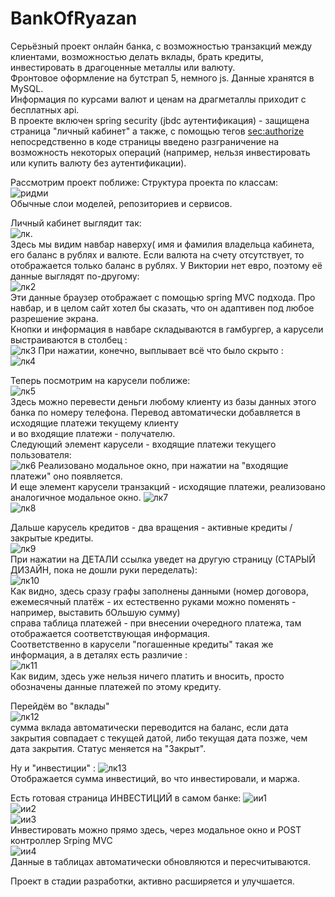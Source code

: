 # BankOfRyazan
Серьёзный проект онлайн банка, с возможностью транзакций между клиентами, возможностью делать вклады, брать кредиты, инвестировать в драгоценные металлы или валюту.  
Фронтовое оформление на бутстрап 5, немного js. Данные хранятся в MySQL.  
Информация по курсами валют и ценам на драгметаллы приходит с бесплатных api.  
В проекте включен spring security (jbdc аутентификация) - защищена страница "личный кабинет" а также, с помощью тегов <sec:authorize> непосредственно в коде страницы 
введено разграничение на возможность некоторых операций (например, нельзя инвестировать или купить валюту без аутентификации).  

Рассмотрим проект поближе:
Структура проекта по классам:  
![ридми](https://user-images.githubusercontent.com/97405800/182043726-604642de-0c62-4271-871b-68006939d7d0.jpg)  
Обычные слои моделей, репозиториев и сервисов.  
  
Личный кабинет выглядит так:  
![лк](https://user-images.githubusercontent.com/97405800/182044109-0bf8d8ea-4cd1-4b50-9050-01892d88a583.jpg).  
Здесь мы видим навбар наверху( имя и фамилия владельца кабинета, его баланс в рублях и валюте. Если валюта на счету отсутствует, то отображается только баланс в рублях.
У Виктории нет евро, поэтому её данные выглядят по-другому:  
![лк2](https://user-images.githubusercontent.com/97405800/182044235-1e4cf5ef-f177-4998-b431-e9fb54214f9d.jpg)  
Эти данные браузер отображает с помощью spring MVC подхода. Про навбар, и в целом сайт хотел бы сказать, что он адаптивен под любое разрешение экрана.  
Кнопки и информация в навбаре складываются в гамбургер, а карусели выстраиваются в столбец :  
![лк3](https://user-images.githubusercontent.com/97405800/182044450-fa4c6c99-fb5d-44f9-bc8f-98b30a374fe5.jpg)
При нажатии, конечно, выплывает всё что было скрыто :  
![лк4](https://user-images.githubusercontent.com/97405800/182044483-fd0ac05e-9fb3-47fd-b85d-bd1eae3e7663.jpg)  
  
Теперь посмотрим на карусели поближе:  
![лк5](https://user-images.githubusercontent.com/97405800/182044567-645e5aca-9280-4f4d-ba8e-9781de00ccd6.jpg)  
Здесь можно перевести деньги любому клиенту из базы данных этого банка по номеру телефона. Перевод автоматически добавляется в исходящие платежи текущему клиенту  
и во входящие платежи - получателю.  
Следующий элемент карусели - входящие платежи текущего пользователя:  
![лк6](https://user-images.githubusercontent.com/97405800/182044664-f8e31450-5a54-487c-9dd8-05fd3e85ad18.jpg)
Реализовано модальное окно, при нажатии на "входящие платежи" оно появляется.  
И еще элемент карусели транзакций - исходящие платежи, реализовано аналогичное модальное окно. 
![лк7](https://user-images.githubusercontent.com/97405800/182044803-460a4dd2-d1a0-477d-b40d-251009b1d73a.jpg)  
![лк8](https://user-images.githubusercontent.com/97405800/182044834-6130cf3b-763a-4ef9-856c-9dc8ff2afee5.jpg)  
  
    
Дальше карусель кредитов - два вращения - активные кредиты / закрытые кредиты.  
![лк9](https://user-images.githubusercontent.com/97405800/182044914-e057958c-f20f-4c08-840a-7afb3b8a2c9c.jpg)  
При нажатии на ДЕТАЛИ ссылка уведет на другую страницу (СТАРЫЙ ДИЗАЙН, пока не дошли руки переделать):  
![лк10](https://user-images.githubusercontent.com/97405800/182044980-d6832d60-7e25-409d-8d4c-b0ca7155ed7f.jpg)  
Как видно, здесь сразу графы заполнены данными (номер договора, ежемесячный платёж - их естественно руками можно поменять - например, выставить бОльшую сумму)  
справа таблица платежей - при внесении очередного платежа, там отображается соответствующая информация.  
Соответственно в карусели "погашенные кредиты" такая же информация, а в деталях есть различие :  
![лк11](https://user-images.githubusercontent.com/97405800/182045100-b6a9e767-ab57-4397-bac2-15e2e575e8c9.jpg)  
Как видим, здесь уже нельзя ничего платить и вносить, просто обозначены данные платежей по этому кредиту.  
  
Перейдём во "вклады"  
![лк12](https://user-images.githubusercontent.com/97405800/182045133-a46bc96e-f9cd-4fff-84e0-38d15c2e4c28.jpg)  
сумма вклада автоматически переводится на баланс, если дата закрытия совпадает с текущей датой, либо текущая дата позже, чем дата закрытия. Статус меняется на "Закрыт".  
  
Ну и "инвестиции" :
![лк13](https://user-images.githubusercontent.com/97405800/182045234-46dce82e-ffd1-4f18-a3b1-6bf8e96a1b25.jpg)  
Отображается сумма инвестиций, во что инвестировали, и маржа.  

Есть готовая страница ИНВЕСТИЦИЙ в самом банке:
![ии1](https://user-images.githubusercontent.com/97405800/182045338-50de82fb-864a-49c3-96b6-9117584b375b.jpg)  
![ии2](https://user-images.githubusercontent.com/97405800/182045365-cb540e89-caf0-40cd-b36e-2605bed715c4.jpg)  
![ии3](https://user-images.githubusercontent.com/97405800/182045441-458c9113-6110-404a-a8ef-109399c24106.jpg)  
Инвестировать можно прямо здесь, через модальное окно и POST контроллер Srping MVC  
![ии4](https://user-images.githubusercontent.com/97405800/182045478-8d482acc-e437-4db5-a9fb-3ea3ab9f49e5.jpg)  
Данные в таблицах автоматически обновляются и пересчитываются.  

Проект в стадии разработки, активно расширяется и улучшается.




